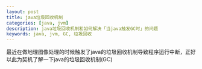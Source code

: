 ```yaml
---
layout: post
title: java垃圾回收机制
categories: [java, jvm]
description: java垃圾回收机制和如何解决「当java触发GC时」的问题
keywords: java, jvm, GC, 垃圾回收
---
```


最近在做地理图像处理的时候触发了java的垃圾回收机制导致程序运行中断，正好以此为契机了解一下java的垃圾回收机制(GC)